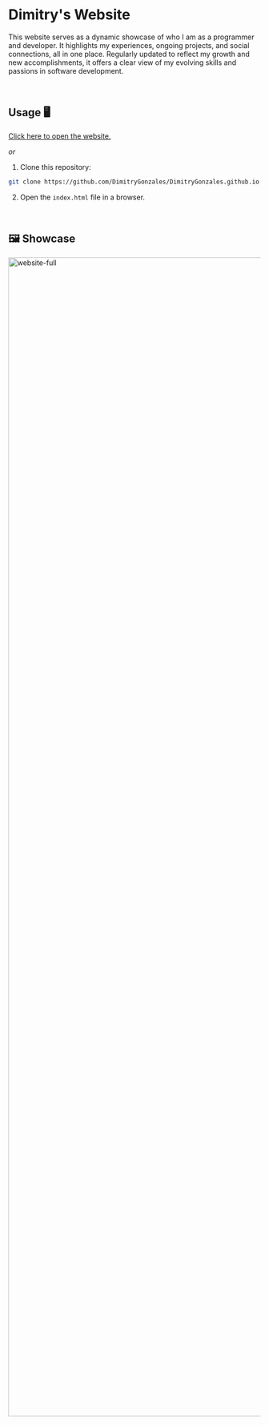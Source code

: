 # Dimitry's Website

This website serves as a dynamic showcase of who I am as a programmer and developer. It highlights my experiences, ongoing projects, and social connections, all in one place. Regularly updated to reflect my growth and new accomplishments, it offers a clear view of my evolving skills and passions in software development.

<br>

## Usage 🖥️

[Click here to open the website.](https://DimitryGonzales.github.io)

*or*

1. Clone this repository:


```bash
git clone https://github.com/DimitryGonzales/DimitryGonzales.github.io.git
```

2. Open the `index.html` file in a browser.

<br>

## 🖼️ Showcase

<img width="1920" height="2315" alt="website-full" src="https://github.com/user-attachments/assets/e59d1039-5205-402d-9f17-ef2f27bc674a" />
